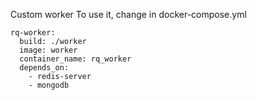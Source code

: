 Custom worker
To use it, change in docker-compose.yml

```
rq-worker:
  build: ./worker
  image: worker
  container_name: rq_worker
  depends_on:
    - redis-server
    - mongodb
```